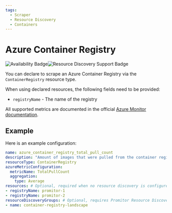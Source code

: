 ```yaml
---
tags:
  - Scraper
  - Resource Discovery
  - Containers
---
```


# Azure Container Registry

![Availability Badge](https://img.shields.io/badge/Available%20Starting-v1.0-green.svg)![Resource Discovery Support Badge](https://img.shields.io/badge/Support%20for%20Resource%20Discovery-Yes-green.svg)

You can declare to scrape an Azure Container Registry via the `ContainerRegistry`
resource type.

When using declared resources, the following fields need to be provided:

- `registryName` - The name of the registry

All supported metrics are documented in the official [Azure Monitor documentation](https://learn.microsoft.com/en-us/azure/azure-monitor/essentials/metrics-supported#microsoftcontainerregistryregistries).

## Example

Here is an example configuration:

```yaml
name: azure_container_registry_total_pull_count
description: "Amount of images that were pulled from the container registry"
resourceType: ContainerRegistry
azureMetricConfiguration:
  metricName: TotalPullCount
  aggregation:
    type: Average
resources: # Optional, required when no resource discovery is configured
- registryName: promitor-1
- registryName: promitor-2
resourceDiscoveryGroups: # Optional, requires Promitor Resource Discovery agent (https://docs.promitor.io/latest/how-it-works#using-resource-discovery)
- name: container-registry-landscape
```
